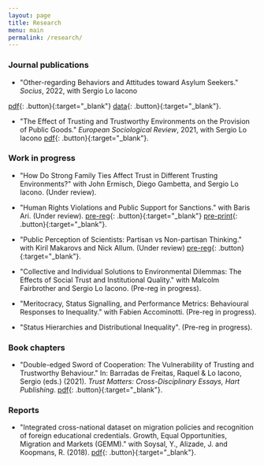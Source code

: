 ```yaml
---
layout: page
title: Research
menu: main
permalink: /research/
---
```

### Journal publications

- "Other-regarding Behaviors and Attitudes toward Asylum Seekers." *Socius*, 2022, with Sergio Lo Iacono 

[pdf](https://brksnmz.github.io/assets/esr.pdf){: .button}{:target="_blank"} [data](https://osf.io/mecpj/?view_only=4c1d81746fd545a7a62462fbeeee2194){: .button}{:target="_blank"}.

- "The Effect of Trusting and Trustworthy Environments on the Provision of Public Goods." *European Sociological Review*, 2021, with Sergio Lo Iacono 
[pdf](https://brksnmz.github.io/assets/esr.pdf){: .button}{:target="_blank"}.

### Work in progress

- "How Do Strong Family Ties Affect Trust in Different Trusting Environments?" with John Ermisch, Diego Gambetta, and Sergio Lo Iacono. (Under review).

- "Human Rights Violations and Public Support for Sanctions." with Baris Ari. (Under review). [pre-reg](https://osf.io/hfusz/){: .button}{:target="_blank"} [pre-print](https://papers.ssrn.com/sol3/papers.cfm?abstract_id=3990963){: .button}{:target="_blank"}.

- "Public Perception of Scientists: Partisan vs Non-partisan Thinking." with Kiril Makarovs and Nick Allum. (Under review) [pre-reg](https://osf.io/fe2s9){: .button}{:target="_blank"}.

- "Collective and Individual Solutions to Environmental Dilemmas: The Effects of Social Trust and Institutional Quality." with Malcolm Fairbrother and Sergio Lo Iacono. (Pre-reg in progress).

- "Meritocracy, Status Signalling, and Performance Metrics: Behavioural Responses to Inequality." with Fabien Accominotti. (Pre-reg in progress).

- "Status Hierarchies and Distributional Inequality". (Pre-reg in progress).  

### Book chapters

- "Double-edged Sword of Cooperation: The Vulnerability of Trusting and Trustworthy Behaviour." In: Barradas de Freitas, Raquel & Lo Iacono, Sergio (eds.) (2021). *Trust Matters: Cross-Disciplinary Essays, Hart Publishing*. 
[pdf](https://brksnmz.github.io/assets/book-chapter_1.pdf){: .button}{:target="_blank"}.

### Reports

- "Integrated cross-national dataset on migration policies and recognition of foreign educational credentials. Growth, Equal Opportunities, Migration and Markets (GEMM)." 
with Soysal, Y., Alizade, J. and Koopmans, R. (2018). [pdf](https://gemm2020.eu/?resources=report-integrated-cross-national-dataset-on-migration-policies-and-recognition-of-foreign-educational-credentials){: .button}{:target="_blank"}.

